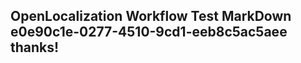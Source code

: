 <properties
ms.topic="hero-topic"
ms.test1="hero-topic"
ms.test2="test"/>


## OpenLocalization Workflow Test MarkDown e0e90c1e-0277-4510-9cd1-eeb8c5ac5aee thanks!



<!--HONumber=Aug16_HO1-->


